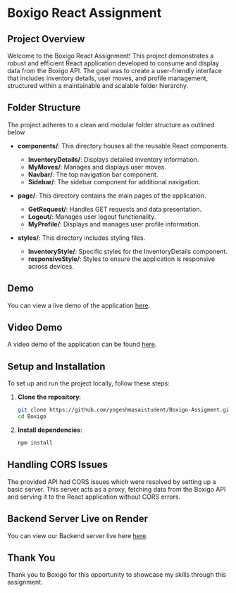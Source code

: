 # Boxigo React Assignment

## Project Overview

Welcome to the Boxigo React Assignment! This project demonstrates a robust and efficient React application developed to consume and display data from the Boxigo API. The goal was to create a user-friendly interface that includes inventory details, user moves, and profile management, structured within a maintainable and scalable folder hierarchy.

## Folder Structure

The project adheres to a clean and modular folder structure as outlined below

- **components/**: This directory houses all the reusable React components.
  - **InventoryDetails/**: Displays detailed inventory information.
  - **MyMoves/**: Manages and displays user moves.
  - **Navbar/**: The top navigation bar component.
  - **Sidebar/**: The sidebar component for additional navigation.

- **page/**: This directory contains the main pages of the application.
  - **GetRequest/**: Handles GET requests and data presentation.
  - **Logout/**: Manages user logout functionality.
  - **MyProfile/**: Displays and manages user profile information.

- **styles/**: This directory includes styling files.
  - **InventoryStyle/**: Specific styles for the InventoryDetails component.
  - **responsiveStyle/**: Styles to ensure the application is responsive across devices.


## Demo
You can view a live demo of the application [here](https://boxigo-assigment.vercel.app/).


## Video Demo
A video demo of the application can be found [here](https://drive.google.com/file/d/1LCr73gVFYH8JoZKThW2nxY6t8koGRCS5/view?usp=sharing).

## Setup and Installation

To set up and run the project locally, follow these steps:

1. **Clone the repository**:
   ```bash
   git clone https://github.com/yogeshmasaistudent/Boxigo-Assigment.git
   cd Boxigo

2. **Install dependencies**:
   ```bash
   npm install

## Handling CORS Issues
The provided API had CORS issues which were resolved by setting up a basic server. This server acts as a proxy, fetching data from the Boxigo API and serving it to the React application without CORS errors.

## Backend Server Live on Render 
You can view our Backend server live here  [here](https://boxigo-backend-9.onrender.com/api/sample-data).

## Thank You
Thank you to Boxigo  for this opportunity to showcase my skills through this assignment.

